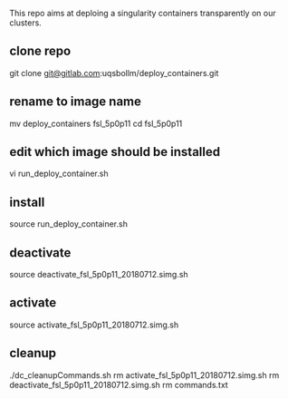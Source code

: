 This repo aims at deploing a singularity containers transparently on our clusters.

## clone repo
git clone git@gitlab.com:uqsbollm/deploy_containers.git

## rename to image name
mv deploy_containers fsl_5p0p11
cd fsl_5p0p11

## edit which image should be installed
vi run_deploy_container.sh

## install
source run_deploy_container.sh

## deactivate
source deactivate_fsl_5p0p11_20180712.simg.sh

## activate
source activate_fsl_5p0p11_20180712.simg.sh

## cleanup
./dc_cleanupCommands.sh
rm activate_fsl_5p0p11_20180712.simg.sh
rm deactivate_fsl_5p0p11_20180712.simg.sh
rm commands.txt

